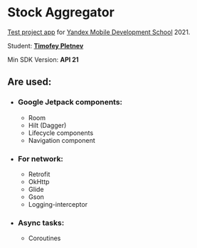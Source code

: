 # Stock Aggregator
[Test project app](https://www.figma.com/file/bfd6MTBekSVfUYBXWYnj1U/%D0%A8%D0%9C%D0%A0-%D0%A2%D0%B5%D1%81%D1%82%D0%BE%D0%B2%D0%BE%D0%B5) for [Yandex Mobile Development School](https://academy.yandex.ru/schools/mobile) 2021.

Student: [**Timofey Pletnev**](https://github.com/TiMaTiFeY)

Min SDK Version: **API 21**

## Are used:
+ ### Google Jetpack components:
    + Room
    + Hilt (Dagger)
    + Lifecycle components
    + Navigation component
+ ### For network:
    + Retrofit
    + OkHttp
    + Glide
    + Gson
    + Logging-interceptor
+ ### Async tasks:
    + Coroutines

